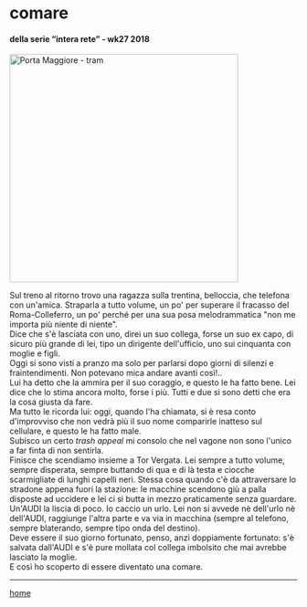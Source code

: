 # comare  

#### della serie “intera rete” - wk27 2018  
<img src="https://drive.google.com/uc?id=1H1lIEVTS9MwLGyFvKEcudZ7PzqpyltXC" alt="Porta Maggiore - tram" width="400">   
<!--- /interarete099.png  --->  

Sul treno al ritorno trovo una ragazza sulla trentina, belloccia, che telefona con un'amica. Straparla a tutto volume, un po' per superare il fracasso del Roma-Colleferro, un po' perché per una sua posa melodrammatica "non me importa più niente di niente".  
Dice che s'è lasciata con uno, direi un suo collega, forse un suo ex capo, di sicuro più grande di lei, tipo un dirigente dell'ufficio, uno sui cinquanta con moglie e figli.  
Oggi si sono visti a pranzo ma solo per parlarsi dopo giorni di silenzi e fraintendimenti. Non potevano mica andare avanti così!..  
Lui ha detto che la ammira per il suo coraggio, e questo le ha fatto bene. Lei dice che lo stima ancora molto, forse i più. Tutti e due si sono detti che era la cosa giusta da fare.  
Ma tutto le ricorda lui: oggi, quando l'ha chiamata, si è resa conto d'improvviso che non vedrà più il suo nome comparirle inatteso sul cellulare, e questo le ha fatto male.  
Subisco un certo *trash appeal* mi consolo che nel vagone non sono l'unico a far finta di non sentirla.  
Finisce che scendiamo insieme a Tor Vergata. Lei sempre a tutto volume, sempre disperata, sempre buttando di qua e di là testa e ciocche scarmigliate di lunghi capelli neri. Stessa cosa quando c'è da attraversare lo stradone appena fuori la stazione: le macchine scendono giù a palla disposte ad uccidere e lei ci si butta in mezzo praticamente senza guardare. Un'AUDI la liscia di poco. Io caccio un urlo. Lei non si avvede nè dell'urlo nè dell'AUDI, raggiunge l'altra parte e va via in macchina (sempre al telefono, sempre blaterando, sempre tipo onda del destino).  
Deve essere il suo giorno fortunato, penso, anzi doppiamente fortunato: s'è salvata dall'AUDI e s'è pure mollata col collega imbolsito che mai avrebbe lasciato la moglie.  
E così ho scoperto di essere diventato una comare.  
  
---  
[home](/interarete.md) 

